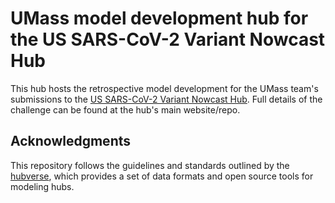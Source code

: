 # UMass model development hub for the US SARS-CoV-2 Variant Nowcast Hub

This hub hosts the retrospective model development for the UMass team's submissions to the [US SARS-CoV-2 Variant Nowcast Hub](https://github.com/reichlab/variant-nowcast-hub). Full details of the challenge can be found at the hub's main website/repo. 


## Acknowledgments
This repository follows the guidelines and standards outlined by the [hubverse]([url](https://hubverse.io)), which provides a set of data formats and open source tools for modeling hubs.

